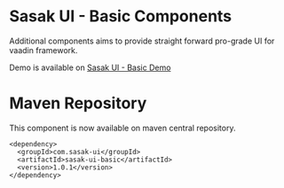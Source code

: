 # Sasak UI - Basic Components

Additional components aims to provide straight forward pro-grade UI for vaadin framework.

Demo is available on [Sasak UI - Basic Demo](https://demo.sasak-ui.com/component-basic)


# Maven Repository

This component is now available on maven central repository.

```
<dependency>
  <groupId>com.sasak-ui</groupId>
  <artifactId>sasak-ui-basic</artifactId>
  <version>1.0.1</version>
</dependency>
```
